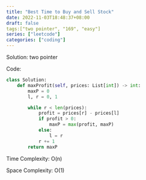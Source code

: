 ```yaml
---
title: "Best Time to Buy and Sell Stock"
date: 2022-11-03T18:48:37+08:00
draft: false
tags:["two pointer", "169", "easy"]
series: ["leetcode"]
categories: ["coding"]
---
```


Solution: two pointer

Code:
```python
class Solution:
    def maxProfit(self, prices: List[int]) -> int:
        maxP = 0
        l, r = 0, 1

        while r < len(prices):   
            profit = prices[r] - prices[l]
            if profit > 0:
                maxP = max(profit, maxP)
            else:
                l = r
            r += 1
        return maxP
```

Time Complexity: O(n)

Space Complexity: O(1)